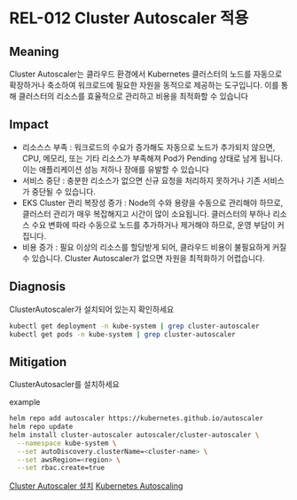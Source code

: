 # REL-012 Cluster Autoscaler 적용

## Meaning
Cluster Autoscaler는 클라우드 환경에서 Kubernetes 클러스터의 노드를 자동으로 확장하거나 축소하여 워크로드에 필요한 자원을 동적으로 제공하는 도구입니다. 이를 통해 클러스터의 리소스를 효율적으로 관리하고 비용을 최적화할 수 있습니다

## Impact
- 리소스스 부족 :  워크로드의 수요가 증가해도 자동으로 노드가 추가되지 않으면, CPU, 메모리, 또는 기타 리소스가 부족해져 Pod가 Pending 상태로 남게 됩니다. 이는 애플리케이션 성능 저하나 장애를 유발할 수 있습니다
- 서비스 중단 :  충분한 리소스가 없으면 신규 요청을 처리하지 못하거나 기존 서비스가 중단될 수 있습니다.
- EKS Cluster 관리 복장성 증가 : Node의 수와 용량을 수동으로 관리해야 하므로, 클러스터 관리가 매우 복잡해지고 시간이 많이 소요됩니다. 클러스터의 부하나 리소스 수요 변화에 따라 수동으로 노드를 추가하거나 제거해야 하므로, 운영 부담이 커집니다.
- 비용 증가 : 필요 이상의 리소스를 할당받게 되어, 클라우드 비용이 불필요하게 커질 수 있습니다. Cluster Autoscaler가 없으면 자원을 최적화하기 어렵습니다.

## Diagnosis
ClusterAutoscaler가 설치되어 있는지 확인하세요

```bash
kubectl get deployment -n kube-system | grep cluster-autoscaler
kubectl get pods -n kube-system | grep cluster-autoscaler
```

## Mitigation
ClusterAutosacler를 설치하세요

example
```bash
helm repo add autoscaler https://kubernetes.github.io/autoscaler
helm repo update
helm install cluster-autoscaler autoscaler/cluster-autoscaler \
  --namespace kube-system \
  --set autoDiscovery.clusterName=<cluster-name> \
  --set awsRegion=<region> \
  --set rbac.create=true
```

[Cluster Autoscaler 설치](https://github.com/kubernetes/autoscaler/blob/master/cluster-autoscaler/cloudprovider/aws/README.md)
[Kubernetes Autoscaling](https://docs.aws.amazon.com/ko_kr/eks/latest/userguide/autoscaling.html)


